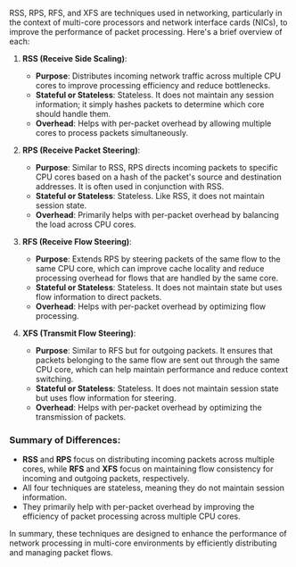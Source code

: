 RSS, RPS, RFS, and XFS are techniques used in networking, particularly in the context of multi-core processors and network interface cards (NICs), to improve the performance of packet processing. Here's a brief overview of each:

1. **RSS (Receive Side Scaling)**:
   - **Purpose**: Distributes incoming network traffic across multiple CPU cores to improve processing efficiency and reduce bottlenecks.
   - **Stateful or Stateless**: Stateless. It does not maintain any session information; it simply hashes packets to determine which core should handle them.
   - **Overhead**: Helps with per-packet overhead by allowing multiple cores to process packets simultaneously.

2. **RPS (Receive Packet Steering)**:
   - **Purpose**: Similar to RSS, RPS directs incoming packets to specific CPU cores based on a hash of the packet's source and destination addresses. It is often used in conjunction with RSS.
   - **Stateful or Stateless**: Stateless. Like RSS, it does not maintain session state.
   - **Overhead**: Primarily helps with per-packet overhead by balancing the load across CPU cores.

3. **RFS (Receive Flow Steering)**:
   - **Purpose**: Extends RPS by steering packets of the same flow to the same CPU core, which can improve cache locality and reduce processing overhead for flows that are handled by the same core.
   - **Stateful or Stateless**: Stateless. It does not maintain state but uses flow information to direct packets.
   - **Overhead**: Helps with per-packet overhead by optimizing flow processing.

4. **XFS (Transmit Flow Steering)**:
   - **Purpose**: Similar to RFS but for outgoing packets. It ensures that packets belonging to the same flow are sent out through the same CPU core, which can help maintain performance and reduce context switching.
   - **Stateful or Stateless**: Stateless. It does not maintain session state but uses flow information for steering.
   - **Overhead**: Helps with per-packet overhead by optimizing the transmission of packets.

### Summary of Differences:
- **RSS** and **RPS** focus on distributing incoming packets across multiple cores, while **RFS** and **XFS** focus on maintaining flow consistency for incoming and outgoing packets, respectively.
- All four techniques are stateless, meaning they do not maintain session information.
- They primarily help with per-packet overhead by improving the efficiency of packet processing across multiple CPU cores. 

In summary, these techniques are designed to enhance the performance of network processing in multi-core environments by efficiently distributing and managing packet flows.